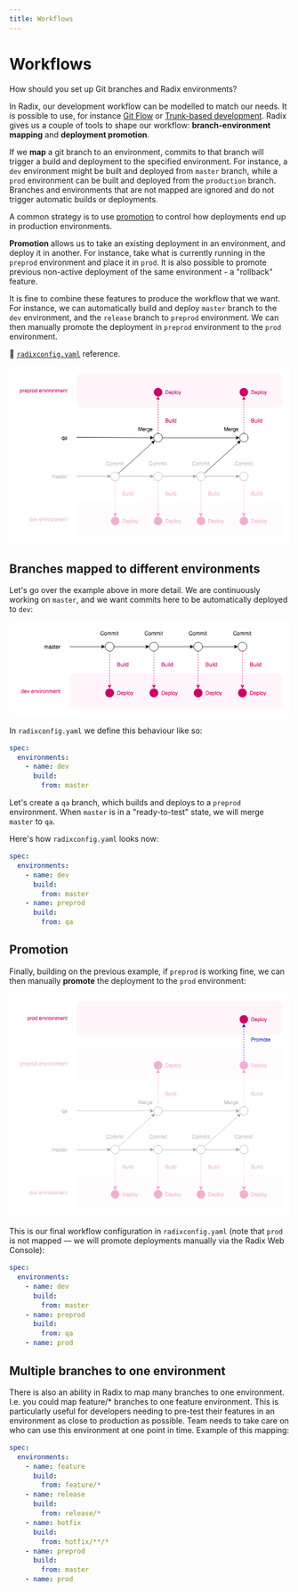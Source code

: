 ```yaml
---
title: Workflows
---
```

# Workflows

How should you set up Git branches and Radix environments?

In Radix, our development workflow can be modelled to match our needs. It is possible to use, for instance [Git Flow](https://nvie.com/posts/a-successful-git-branching-model/) or [Trunk-based development](https://paulhammant.com/2013/04/05/what-is-trunk-based-development/). Radix gives us a couple of tools to shape our workflow: **branch-environment mapping** and **deployment promotion**.

If we **map** a git branch to an environment, commits to that branch will trigger a build and deployment to the specified environment. For instance, a `dev` environment might be built and deployed from `master` branch, while a `prod` environment can be built and deployed from the `production` branch. Branches and environments that are not mapped are ignored and do not trigger automatic builds or deployments.

A common strategy is to use [promotion](/docs/guides/deployment-promotion/) to control how deployments end up in production environments.

**Promotion** allows us to take an existing deployment in an environment, and deploy it in another. For instance, take what is currently running in the `preprod` environment and place it in `prod`. It is also possible to promote previous non-active deployment of the same environment - a "rollback" feature.

It is fine to combine these features to produce the workflow that we want. For instance, we can automatically build and deploy `master` branch to the `dev` environment, and the `release` branch to `preprod` environment. We can then manually promote the deployment in `preprod` environment to the `prod` environment.

📖 [`radixconfig.yaml`](/docs/references/reference-radix-config/) reference.

![Dev and QA workflow](./workflow-dev-qa.png)

## Branches mapped to different environments

Let's go over the example above in more detail. We are continuously working on `master`, and we want commits here to be automatically deployed to `dev`:

![Dev-only workflow](./workflow-dev.png)

In `radixconfig.yaml` we define this behaviour like so:

```yaml
spec:
  environments:
    - name: dev
      build:
        from: master
```

Let's create a `qa` branch, which builds and deploys to a `preprod` environment. When `master` is in a "ready-to-test" state, we will merge `master` to `qa`.

Here's how `radixconfig.yaml` looks now:

```yaml
spec:
  environments:
    - name: dev
      build:
        from: master
    - name: preprod
      build:
        from: qa
```

## Promotion

Finally, building on the previous example, if `preprod` is working fine, we can then manually **promote** the deployment to the `prod` environment:

![Dev, QA, and prod workflow](./workflow-dev-qa-prod.png)

This is our final workflow configuration in `radixconfig.yaml` (note that `prod` is not mapped — we will promote deployments manually via the Radix Web Console):

```yaml
spec:
  environments:
    - name: dev
      build:
        from: master
    - name: preprod
      build:
        from: qa
    - name: prod
```

## Multiple branches to one environment

There is also an ability in Radix to map many branches to one environment. I.e. you could map feature/* branches to one feature environment. This is particularly useful for developers needing to pre-test their features in an environment as close to production as possible. Team needs to take care on who can use this environment at one point in time. Example of this mapping:

```yaml
spec:
  environments:
    - name: feature
      build:
        from: feature/*
    - name: release
      build:
        from: release/*
    - name: hotfix
      build:
        from: hotfix/**/*
    - name: preprod
      build:
        from: master
    - name: prod
```
